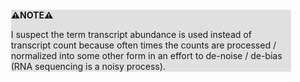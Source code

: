 <div style="margin:2em; background-color: #e0e0e0;">

<strong>⚠️NOTE️️️⚠️</strong>

I suspect the term transcript abundance is used instead of transcript count because often times the counts are processed / normalized into some other form in an effort to de-noise / de-bias (RNA sequencing is a noisy process).
</div>

